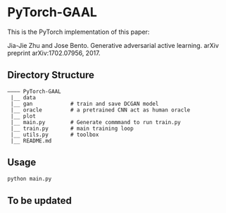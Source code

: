 # PyTorch-GAAL

This is the PyTorch implementation of this paper:

Jia-Jie Zhu and Jose Bento. Generative adversarial active learning. arXiv preprint arXiv:1702.07956, 2017.

## Directory Structure
```
———— PyTorch-GAAL
 |__ data 
 |__ gan			# train and save DCGAN model
 |__ oracle			# a pretrained CNN act as human oracle
 |__ plot			
 |__ main.py		# Generate commmand to run train.py
 |__ train.py		# main training loop
 |__ utils.py		# toolbox
 |__ README.md
```

## Usage

```bash
python main.py
```

## To be updated

